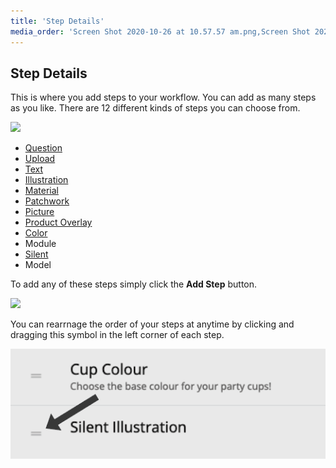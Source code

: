 ```yaml
---
title: 'Step Details'
media_order: 'Screen Shot 2020-10-26 at 10.57.57 am.png,Screen Shot 2020-10-26 at 11.11.15 am.png,Screen Shot 2020-10-26 at 11.14.00 am.png'
---
```


## Step Details

This is where you add steps to your workflow. You can add as many steps as you like. There are 12 different kinds of steps you can choose from.

![](https://help.spiff.com.au/user/pages/04.Spiff-Concepts/03.workflows/03.step-details/Screen%20Shot%202020-10-26%20at%2010.57.57%20am.png)

- [Question](https://help.spiff.com.au/spiff-concepts/step-types/add-question)
- [Upload](https://help.spiff.com.au/spiff-concepts/step-types/upload-image)
- [Text](https://help.spiff.com.au/spiff-concepts/step-types/add-text)
- [Illustration](https://help.spiff.com.au/spiff-concepts/step-types/add-illustrations?q=illus)
- [Material](https://help.spiff.com.au/spiff-concepts/step-types/choose-materials-textures)
- [Patchwork](https://help.spiff.com.au/spiff-concepts/step-types/patchworks)
- [Picture](https://help.spiff.com.au/spiff-concepts/step-types/pictures)
- [Product Overlay](https://help.spiff.com.au/spiff-concepts/step-types/product-overlay)
- [Color](https://help.spiff.com.au/spiff-concepts/step-types/choose-color)
- Module
- [Silent](https://help.spiff.com.au/spiff-concepts/step-types/silent-step)
- Model

To add any of these steps simply click the **Add Step** button.

![](https://help.spiff.com.au/user/pages/04.Spiff-Concepts/03.workflows/03.step-details/Screen%20Shot%202020-10-26%20at%2011.11.15%20am.png)

You can rearrnage the order of your steps at anytime by clicking and dragging this symbol in the left corner of each step.

![](Screen%20Shot%202020-10-26%20at%2011.14.00%20am.png)
